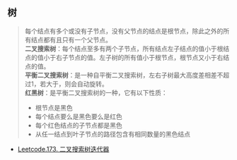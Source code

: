 ## 树
> 每个结点有多个或没有子节点，没有父节点的结点是根节点，除此之外的所有结点都有且只有一个父节点。  
**二叉搜索树**：每个结点至多有两个子节点，所有结点左子结点的值小于根结点的值小于右子节点的值。左子树的所有值小于根节点，根节点又小于右结点的值。  
**平衡二叉搜索树**：是一种自平衡二叉搜索树，左右子树最大高度差相差不超过1，若大于，则会自动旋转。  
**红黑树**：是平衡二叉搜索树的一种，它有以下性质：
> - 根节点是黑色
> - 每个结点要么是黑色要么是红色
> - 每个红色结点的子节点都是黑色
> - 从任一结点到叶子节点的路径包含有相同数量的黑色结点

- [Leetcode.173. 二叉搜索树迭代器](173.%20二叉搜索树迭代器.md)
